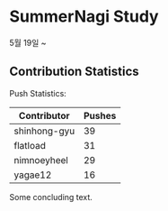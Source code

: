 # SummerNagi Study

5월 19일 ~ 

## Contribution Statistics

Push Statistics:

| Contributor | Pushes |
| ----------- | ------ |
| shinhong-gyu | 39 |
| flatload | 31 |
| nimnoeyheel | 29 |
| yagae12 | 16 |

Some concluding text.
